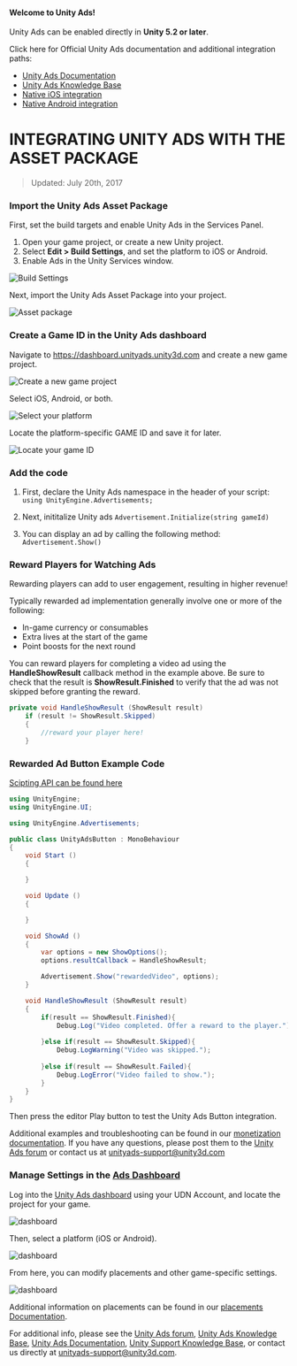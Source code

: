 #### Welcome to Unity Ads!

Unity Ads can be enabled directly in **Unity 5.2 or later**.

Click here for Official Unity Ads documentation and additional integration paths:

- [Unity Ads Documentation](https://docs.unity3d.com/Manual/UnityAdsHowTo.html)
- [Unity Ads Knowledge Base](http://unityads.unity3d.com/help/monetization/getting-started)
- [Native iOS integration](http://unityads.unity3d.com/help/monetization/integration-guide-ios)
- [Native Android integration](http://unityads.unity3d.com/help/monetization/integration-guide-android)

# INTEGRATING UNITY ADS WITH THE ASSET PACKAGE

> Updated: July 20th, 2017

### Import the Unity Ads Asset Package

First, set the build targets and enable Unity Ads in the Services Panel.

1. Open your game project, or create a new Unity project.
2. Select **Edit > Build Settings**, and set the platform to iOS or Android.
3. Enable Ads in the Unity Services window.

![Build Settings](images/build-settings.png)

Next, import the Unity Ads Asset Package into your project.

![Asset package](images/asset-package.png)

### Create a Game ID in the Unity Ads dashboard

Navigate to https://dashboard.unityads.unity3d.com and create a new game project.

![Create a new game project](images/new1.png)

Select iOS, Android, or both.

![Select your platform](images/new2.png)

Locate the platform-specific GAME ID and save it for later.

![Locate your game ID](images/new4.png)

### Add the code

1. First, declare the Unity Ads namespace in the header of your script:  
 	`using UnityEngine.Advertisements;`

2. Next, inititalize Unity ads
	`Advertisement.Initialize(string gameId)`

3. You can display an ad by calling the following method:  
	`Advertisement.Show()`

### Reward Players for Watching Ads

Rewarding players can add to user engagement, resulting in higher revenue!

Typically rewarded ad implementation generally involve one or more of the following: 

- In-game currency or consumables
- Extra lives at the start of the game
- Point boosts for the next round

You can reward players for completing a video ad using the **HandleShowResult** callback method in the example above. Be sure to check that the result is **ShowResult.Finished** to verify that the ad was not skipped before granting the reward.

```csharp
private void HandleShowResult (ShowResult result)
	if (result != ShowResult.Skipped)
	{
		//reward your player here!
	}
```

### Rewarded Ad Button Example Code

[Scipting API can be found here](https://docs.unity3d.com/ScriptReference/Advertisements.Advertisement.html)

```csharp
using UnityEngine;
using UnityEngine.UI;

using UnityEngine.Advertisements;

public class UnityAdsButton : MonoBehaviour
{
	void Start ()
	{

	}

	void Update ()
	{

	}

	void ShowAd ()
	{
		var options = new ShowOptions();
		options.resultCallback = HandleShowResult;

		Advertisement.Show("rewardedVideo", options);
	}

	void HandleShowResult (ShowResult result)
	{
		if(result == ShowResult.Finished){
			Debug.Log("Video completed. Offer a reward to the player.");
			
		}else if(result == ShowResult.Skipped){
			Debug.LogWarning("Video was skipped.");
			
		}else if(result == ShowResult.Failed){
			Debug.LogError("Video failed to show.");
		}
	}
}
```
Then press the editor Play button to test the Unity Ads Button integration.

Additional examples and troubleshooting can be found in our [monetization documentation](http://unityads.unity3d.com/help/monetization/integration-guide-unity).
If you have any questions, please post them to the [Unity Ads forum](http://forum.unity3d.com/forums/unity-ads.67) or contact us at unityads-support@unity3d.com

### Manage Settings in the [Ads Dashboard](https://dashboard.unityads.unity3d.com/Dashboard)

Log into the [Unity Ads dashboard](https://dashboard.unityads.unity3d.com/Dashboard) using your UDN Account, and locate the project for your game.

![dashboard](images/dashb-1.png)

Then, select a platform (iOS or Android).

![dashboard](images/dashb-2.png)

From here, you can modify placements and other game-specific settings.

![dashboard](images/dashb-3.png)

Additional information on placements can be found in our [placements Documentation](http://unityads.unity3d.com/help/monetization/placements).

For additional info, please see the [Unity Ads forum](http://forum.unity3d.com/forums/unity-ads.67), [Unity Ads Knowledge Base](http://unityads.unity3d.com/help/monetization/getting-started), [Unity Ads Documentation](https://docs.unity3d.com/Manual/UnityAdsHowTo.html), [Unity Support Knowledge Base](https://support.unity3d.com/hc/en-us/sections/201163835-Ads), or contact us directly at unityads-support@unity3d.com.


